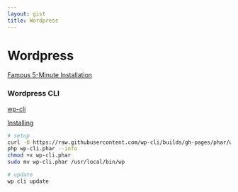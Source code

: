 ```yaml
---
layout: gist
title: Wordpress
---
```


# Wordpress


[Famous 5-Minute Installation](https://codex.wordpress.org/Installing_WordPress#Famous_5-Minute_Installation)


### Wordpress CLI

[wp-cli](https://wp-cli.org/)

[Installing](https://make.wordpress.org/cli/handbook/installing/)


```sh
# setup
curl -O https://raw.githubusercontent.com/wp-cli/builds/gh-pages/phar/wp-cli.phar
php wp-cli.phar --info
chmod +x wp-cli.phar
sudo mv wp-cli.phar /usr/local/bin/wp

# update
wp cli update
```
